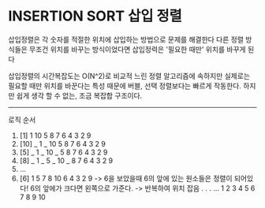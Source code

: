 # INSERTION SORT 삽입 정렬

삽입정렬은 각 숫자를 적절한 위치에 삽입하는 방법으로 문제를 해결한다
다른 정렬 방식들은 무조건 위치를 바꾸는 방식이었다면 삽입정력은 '필요한 때만' 위치를 바꾸게 된다

삽입정렬의 시간복잡도는 O(N^2)로 비교적 느린 정렬 알고리즘에 속하지만
실제로는 필요할 때만 위치를 바꾼다는 특성 때문에 버블, 선택 정렬보다는 빠르게 작동한다.
하지만 쉽게 생각 할 수 없는, 조금 복잡합 구조이다.

---

로직 순서

1. [1] 1 10 5 8 7 6 4 3 2 9
2. [10] _ 1 _ 10 5 8 7 6 4 3 2 9
3. [5] _ 1 _ 10 \_ 5 8 7 6 4 3 2 9
4. [8] _ 1 _ 5 _ 10 _ 8 7 6 4 3 2 9
5. ...
6. [6] 1 5 7 8 10 6 4 3 2 9 -> 6을 보았을때 6의 앞에 있는 원소들은 정렬이 되어있다!
   6의 앞에가 크다면 왼쪽으로 가준다. -> 반복하여 위치 잡음
   .
   .
   .
   ... 1 2 3 4 5 6 7 8 9 10
